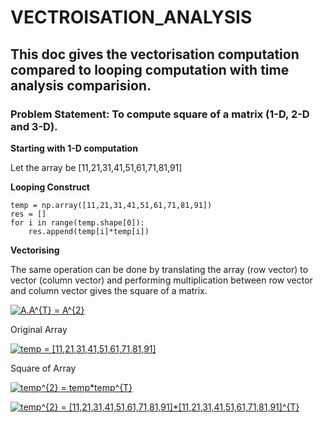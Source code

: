 # VECTROISATION_ANALYSIS

## This doc gives the vectorisation computation compared to looping computation with time analysis comparision.

### Problem Statement: To compute square of a matrix (1-D, 2-D and 3-D). 

**Starting with 1-D computation**

Let the array be [11,21,31,41,51,61,71,81,91]

**Looping Construct**

```
temp = np.array([11,21,31,41,51,61,71,81,91])
res = []
for i in range(temp.shape[0]):
    res.append(temp[i]*temp[i])
```

**Vectorising**

The same operation can be done by translating the array (row vector) to vector (column vector) and performing multiplication between row vector and column vector gives the square of a matrix.

<a href="https://www.codecogs.com/eqnedit.php?latex=A.A^{T}&space;=&space;A^{2}" target="_blank"><img src="https://latex.codecogs.com/gif.latex?A.A^{T}&space;=&space;A^{2}" title="A.A^{T} = A^{2}" /></a>

Original Array

<a href="https://www.codecogs.com/eqnedit.php?latex=temp&space;=&space;[11,21,31,41,51,61,71,81,91]" target="_blank"><img src="https://latex.codecogs.com/gif.latex?temp&space;=&space;[11,21,31,41,51,61,71,81,91]" title="temp = [11,21,31,41,51,61,71,81,91]" /></a>

Square of Array

<a href="https://www.codecogs.com/eqnedit.php?latex=temp^{2}&space;=&space;temp*temp^{T}" target="_blank"><img src="https://latex.codecogs.com/gif.latex?temp^{2}&space;=&space;temp*temp^{T}" title="temp^{2} = temp*temp^{T}" /></a>

<a href="https://www.codecogs.com/eqnedit.php?latex=temp^{2}&space;=&space;[11,21,31,41,51,61,71,81,91]*[11,21,31,41,51,61,71,81,91]^{T}" target="_blank"><img src="https://latex.codecogs.com/gif.latex?temp^{2}&space;=&space;[11,21,31,41,51,61,71,81,91]*[11,21,31,41,51,61,71,81,91]^{T}" title="temp^{2} = [11,21,31,41,51,61,71,81,91]*[11,21,31,41,51,61,71,81,91]^{T}" /></a>

